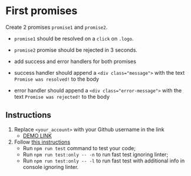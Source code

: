 # First promises
Create 2 promises `promise1` and `promise2`.
- `promise1` should be resolved on a `click` on `.logo`.

- `promise2` promise should be rejected in 3 seconds.

- add success and error handlers for both promises
- success handler should append a `<div class="message">` with the text `Promise was resolved!` to the body
- error handler should append a `<div class="error-message">` with the text `Promise was rejected!` to the body



## Instructions
1. Replace `<your_account>` with your Github username in the link
    - [DEMO LINK](https://bokorzita.github.io/js_promise_basic_DOM/)
2. Follow [this instructions](https://mate-academy.github.io/layout_task-guideline/)
    - Run `npm run test` command to test your code;
    - Run `npm run test:only -- -n` to run fast test ignoring linter;
    - Run `npm run test:only -- -l` to run fast test with additional info in console ignoring linter.

